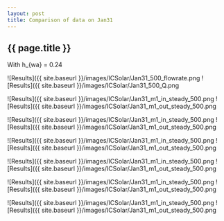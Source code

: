 ```yaml
---
layout: post
title: Comparison of data on Jan31
---
```

{{ page.title }}
-----------------
With h_{wa} = 0.24

![Results]({{ site.baseurl }}/images/ICSolar/Jan31_500_flowrate.png ![Results]({{ site.baseurl }}/images/ICSolar/Jan31_500_Q.png

![Results]({{ site.baseurl }}/images/ICSolar/Jan31_m1_in_steady_500.png ![Results]({{ site.baseurl }}/images/ICSolar/Jan31_m1_out_steady_500.png

![Results]({{ site.baseurl }}/images/ICSolar/Jan31_m1_in_steady_500.png ![Results]({{ site.baseurl }}/images/ICSolar/Jan31_m1_out_steady_500.png

![Results]({{ site.baseurl }}/images/ICSolar/Jan31_m1_in_steady_500.png ![Results]({{ site.baseurl }}/images/ICSolar/Jan31_m1_out_steady_500.png

![Results]({{ site.baseurl }}/images/ICSolar/Jan31_m1_in_steady_500.png ![Results]({{ site.baseurl }}/images/ICSolar/Jan31_m1_out_steady_500.png

![Results]({{ site.baseurl }}/images/ICSolar/Jan31_m1_in_steady_500.png ![Results]({{ site.baseurl }}/images/ICSolar/Jan31_m1_out_steady_500.png

![Results]({{ site.baseurl }}/images/ICSolar/Jan31_m1_in_steady_500.png ![Results]({{ site.baseurl }}/images/ICSolar/Jan31_m1_out_steady_500.png

